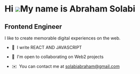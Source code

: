 Hi ![](https://user-images.githubusercontent.com/18350557/176309783-0785949b-9127-417c-8b55-ab5a4333674e.gif)My name is Abraham Solabi
======================================================================================================================================

Frontend Engineer
-----------------

I like to create memorable digital experiences on the web.


*   🧠  I write REACT AND JAVASCRIPT 
*   🤝  I'm open to collaborating on Web2 projects


 *    ✉️  You can contact me at [solabiabraham@gmail.com](mailto:solabiabraham@gmail.com )
